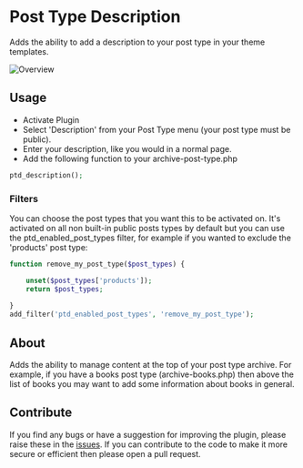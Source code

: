 Post Type Description
=====================

Adds the ability to add a description to your post type in your theme templates.

![Overview](http://d7c3hoiply1bq.cloudfront.net/wp-content/uploads/2014/01/Post-Type-Description.png)

## Usage

* Activate Plugin
* Select 'Description' from your Post Type menu (your post type must be public).
* Enter your description, like you would in a normal page.
* Add the following function to your archive-post-type.php

```php
ptd_description();
```

### Filters

You can choose the post types that you want this to be activated on. It's activated on all non built-in public posts types by default but you can use the ptd_enabled_post_types filter, for example if you wanted to exclude the 'products' post type:

```php
function remove_my_post_type($post_types) {

	unset($post_types['products']);
    return $post_types;
    
}
add_filter('ptd_enabled_post_types', 'remove_my_post_type');
```

## About

Adds the ability to manage content at the top of your post type archive. For example, if you have a books post type (archive-books.php) then above the list of books you may want to add some information about books in general.

## Contribute

If you find any bugs or have a suggestion for improving the plugin, please raise these in the [issues](https://github.com/stompweb/Post-Type-Description/issues). If you can contribute to the code to make it more secure or efficient then please open a pull request.
